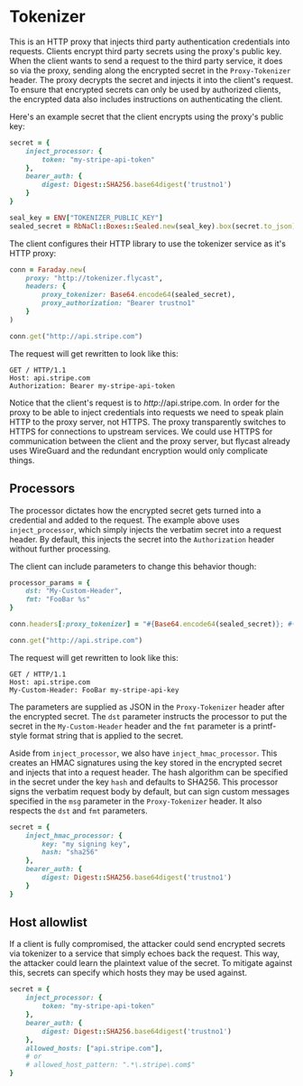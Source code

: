 # Tokenizer

This is an HTTP proxy that injects third party authentication credentials into requests. Clients encrypt third party secrets using the proxy's public key. When the client wants to send a request to the third party service, it does so via the proxy, sending along the encrypted secret in the `Proxy-Tokenizer` header. The proxy decrypts the secret and injects it into the client's request. To ensure that encrypted secrets can only be used by authorized clients, the encrypted data also includes instructions on authenticating the client. 

Here's an example secret that the client encrypts using the proxy's public key:

```ruby
secret = {
    inject_processor: {
        token: "my-stripe-api-token"
    },
    bearer_auth: {
        digest: Digest::SHA256.base64digest('trustno1')
    }
}

seal_key = ENV["TOKENIZER_PUBLIC_KEY"]
sealed_secret = RbNaCl::Boxes::Sealed.new(seal_key).box(secret.to_json)
```

The client configures their HTTP library to use the tokenizer service as it's HTTP proxy:

```ruby
conn = Faraday.new(
    proxy: "http://tokenizer.flycast", 
    headers: {
        proxy_tokenizer: Base64.encode64(sealed_secret),
        proxy_authorization: "Bearer trustno1"
    }
)

conn.get("http://api.stripe.com")
```

The request will get rewritten to look like this:

```http
GET / HTTP/1.1
Host: api.stripe.com
Authorization: Bearer my-stripe-api-token
```

Notice that the client's request is to _http_://api.stripe.com. In order for the proxy to be able to inject credentials into requests we need to speak plain HTTP to the proxy server, not HTTPS. The proxy transparently switches to HTTPS for connections to upstream services. We could use HTTPS for communication between the client and the proxy server, but flycast already uses WireGuard and the redundant encryption would only complicate things.

## Processors

The processor dictates how the encrypted secret gets turned into a credential and added to the request. The example above uses `inject_processor`, which simply injects the verbatim secret into a request header. By default, this injects the secret into the `Authorization` header without further processing.

The client can include parameters to change this behavior though:

```ruby
processor_params = {
    dst: "My-Custom-Header", 
    fmt: "FooBar %s"
}

conn.headers[:proxy_tokenizer] = "#{Base64.encode64(sealed_secret)}; #{processor_params.to_json}"

conn.get("http://api.stripe.com")
```

The request will get rewritten to look like this:

```http
GET / HTTP/1.1
Host: api.stripe.com
My-Custom-Header: FooBar my-stripe-api-key
```

The parameters are supplied as JSON in the `Proxy-Tokenizer` header after the encrypted secret. The `dst` parameter instructs the processor to put the secret in the `My-Custom-Header` header and the `fmt` parameter is a printf-style format string that is applied to the secret.

Aside from `inject_processor`, we also have `inject_hmac_processor`. This creates an HMAC signatures using the key stored in the encrypted secret and injects that into a request header. The hash algorithm can be specified in the secret under the key `hash` and defaults to SHA256. This processor signs the verbatim request body by default, but can sign custom messages specified in the `msg` parameter in the `Proxy-Tokenizer` header. It also respects the `dst` and `fmt` parameters.

```ruby
secret = {
    inject_hmac_processor: {
        key: "my signing key",
        hash: "sha256"
    },
    bearer_auth: {
        digest: Digest::SHA256.base64digest('trustno1')
    }
}
```

## Host allowlist

If a client is fully compromised, the attacker could send encrypted secrets via tokenizer to a service that simply echoes back the request. This way, the attacker could learn the plaintext value of the secret. To mitigate against this, secrets can specify which hosts they may be used against. 

```ruby
secret = {
    inject_processor: {
        token: "my-stripe-api-token"
    },
    bearer_auth: {
        digest: Digest::SHA256.base64digest('trustno1')
    },
    allowed_hosts: ["api.stripe.com"],
    # or
    # allowed_host_pattern: ".*\.stripe\.com$"
}
```
